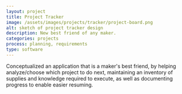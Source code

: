 ```yaml
---
layout: project
title: Project Tracker
image: /assets/images/projects/tracker/project-board.png
alt: sketch of project tracker design
description: New best friend of any maker.
categories: projects
process: planning, requirements
type: software
---
```


Conceptualized an application that is a maker's best friend, by helping analyze/choose which project to do next, maintaining an inventory of supplies and knowledge required to execute, as well as documenting progress to enable easier resuming.


